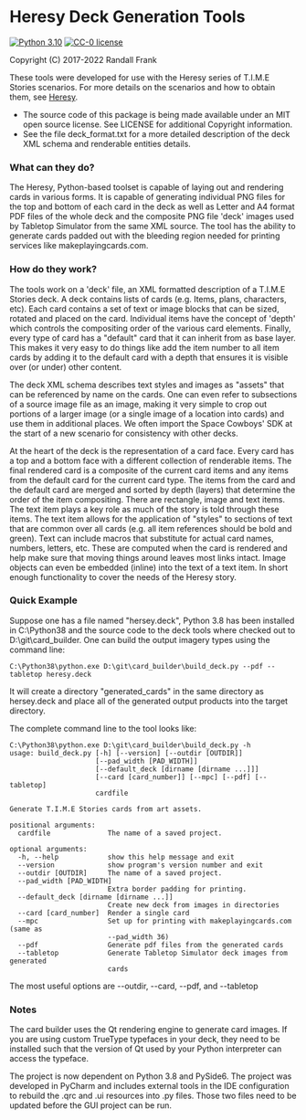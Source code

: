 

[Heresy]: http://heresy.mrtrashcan.com

# Heresy Deck Generation Tools
[![Python 3.10](https://img.shields.io/badge/python-3.10-blue.svg)](https://www.python.org/downloads/release/python-360/)
[![CC-0 license](https://img.shields.io/badge/License-CC--0-blue.svg)](https://creativecommons.org/licenses/by-nd/4.0)

Copyright (C) 2017-2022 Randall Frank

These tools were developed for use with the Heresy series of T.I.M.E Stories
scenarios.  For more details on the scenarios and how to obtain them, see
[Heresy].

* The source code of this package is being made available under an MIT 
open source license. See LICENSE for additional Copyright information.
* See the file deck_format.txt for a more detailed description of the deck 
XML schema and renderable entities details.

### What can they do?
The Heresy, Python-based toolset is capable of laying out and rendering 
cards in various forms. It is capable of generating individual PNG files 
for the top and bottom of each card in the deck as well as Letter and A4 
format PDF files of the whole deck and the composite PNG file 'deck' images 
used by Tabletop Simulator from the same XML source. The tool has the 
ability to generate cards padded out with the bleeding region needed for 
printing services like makeplayingcards.com.

### How do they work?
The tools work on a 'deck' file, an XML formatted description of a T.I.M.E 
Stories deck.  A deck contains lists of cards (e.g. Items, plans, characters, 
etc). Each card contains a set of text or image blocks that can be sized, 
rotated and placed on the card. Individual items have the concept of 'depth' 
which controls the compositing order of the various card elements. Finally, 
every type of card has a "default" card that it can inherit from as base 
layer. This makes it very easy to do things like add the item number to 
all item cards by adding it to the default card with a depth that ensures 
it is visible over (or under) other content.

The deck XML schema describes text styles and images as "assets" that can 
be referenced by name on the cards. One can even refer to subsections of a 
source image file as an image, making it very simple to crop out portions 
of a larger image (or a single image of a location into cards) and use 
them in additional places. We often import the Space Cowboys' SDK at the 
start of a new scenario for consistency with other decks.

At the heart of the deck is the representation of a card face. Every card 
has a top and a bottom face with a different collection of renderable items. 
The final rendered card is a composite of the current card items and any 
items from the default card for the current card type. The items from the 
card and the default card are merged and sorted by depth (layers) that 
determine the order of the item compositing. There are rectangle, image 
and text items. The text item plays a key role as much of the story is told 
through these items. The text item allows for the application of "styles" 
to sections of text that are common over all cards (e.g. all item references 
should be bold and green). Text can include macros that substitute for 
actual card names, numbers, letters, etc. These are computed when the card 
is rendered and help make sure that moving things around leaves most links 
intact. Image objects can even be embedded (inline) into the text of a text 
item. In short enough functionality to cover the needs of the Heresy story.

### Quick Example
Suppose one has a file named "hersey.deck", Python 3.8 has been installed in
C:\Python38 and the source code to the deck tools where checked out to
D:\git\card_builder\.  One can build the output imagery types using 
the command line:

```C:\Python38\python.exe D:\git\card_builder\build_deck.py --pdf --tabletop heresy.deck```

It will create a directory "generated_cards" in the same directory as hersey.deck and 
place all of the generated output products into the target directory.

The complete command line to the tool looks like:

```
C:\Python38\python.exe D:\git\card_builder\build_deck.py -h
usage: build_deck.py [-h] [--version] [--outdir [OUTDIR]]
                     [--pad_width [PAD_WIDTH]]
                     [--default_deck [dirname [dirname ...]]]
                     [--card [card_number]] [--mpc] [--pdf] [--tabletop]
                     cardfile

Generate T.I.M.E Stories cards from art assets.

positional arguments:
  cardfile              The name of a saved project.

optional arguments:
  -h, --help            show this help message and exit
  --version             show program's version number and exit
  --outdir [OUTDIR]     The name of a saved project.
  --pad_width [PAD_WIDTH]
                        Extra border padding for printing.
  --default_deck [dirname [dirname ...]]
                        Create new deck from images in directories
  --card [card_number]  Render a single card
  --mpc                 Set up for printing with makeplayingcards.com (same as
                        --pad_width 36)
  --pdf                 Generate pdf files from the generated cards
  --tabletop            Generate Tabletop Simulator deck images from generated
                        cards
```

The most useful options are --outdir, --card, --pdf, and --tabletop

### Notes
The card builder uses the Qt rendering engine to generate card images.
If you are using custom TrueType typefaces in your deck, they need to 
be installed such that the version of Qt used by your Python interpreter
can access the typeface.

The project is now dependent on Python 3.8 and PySide6.  The project was developed in 
PyCharm and includes external tools in the IDE configuration to rebuild the .qrc
and .ui resources into .py files.  Those two files need to be updated before the
GUI project can be run.
